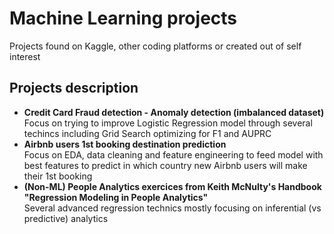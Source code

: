 # Machine Learning projects
Projects found on Kaggle, other coding platforms or created out of self interest

## Projects description
* **Credit Card Fraud detection - Anomaly detection (imbalanced dataset)**
  <br> Focus on trying to improve Logistic Regression model through several techincs including Grid Search optimizing for F1 and AUPRC
* **Airbnb users 1st booking destination prediction**
  <br> Focus on EDA, data cleaning and feature engineering to feed model with best features to predict in which country new Airbnb users will make their 1st booking
* **(Non-ML) People Analytics exercices from Keith McNulty's Handbook "Regression Modeling in People Analytics"**
  <br> Several advanced regression technics mostly focusing on inferential (vs predictive) analytics
